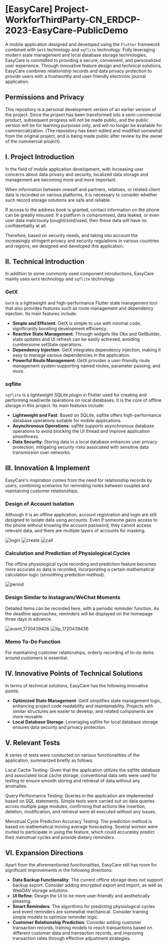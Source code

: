 # [EasyCare] Project-WorkforThirdParty-CN_ERDCP-2023-EasyCare-PublicDemo
A mobile application designed and developed using the `Flutter` framework combined with `GetX` technology and `sqflite` technology.
Fully leveraging modern state management and local database storage technologies, EasyCare is committed to providing a secure, convenient, and personalized user experience. Through innovative feature design and technical solutions, EasyCare combines relationship records and data privacy protection to provide users with a trustworthy and user-friendly electronic journal application.

## Permissions and Privacy
This repository is a personal development version of an earlier version of the project. Since the project has been transformed into a semi-commercial product, subsequent progress will not be made public, and the public version will be for learning purposes only, and will no longer be available for commercialization. (The repository has been edited and modified somewhat from the original project, and is being made public after review by the owner of the commercial project).


## I. Project Introduction
In the field of mobile application development, with increasing user concerns about data privacy and security, localized data storage and management are becoming more and more important.

When information between oneself and partners, relatives, or related client data is recorded on various platforms, it is necessary to consider whether such record storage solutions are safe and reliable.

If access to the address book is granted, contact information on the phone can be greatly misused. If a platform is compromised, data leaked, or even user data maliciously bought/sold/used, then these data will have no confidentiality at all.

Therefore, based on security needs, and taking into account the increasingly stringent privacy and security regulations in various countries and regions, we designed and developed this application.


## II. Technical Introduction
In addition to some commonly used component introductions, EasyCare mainly uses `GetX` technology and `sqflite` technology.
### GetX
`GetX` is a lightweight and high-performance Flutter state management tool that also provides features such as route management and dependency injection.
Its main features include:
- **Simple and Efficient**: GetX is simple to use with minimal code, significantly boosting development efficiency.
- **Reactive State Management**: Through widgets like Obx and GetBuilder, state updates and UI refresh can be easily achieved, avoiding cumbersome setState operations.
- **Dependency Injection**: GetX integrates dependency injection, making it easy to manage various dependencies in the application.
- **Powerful Route Management**: GetX provides a user-friendly route management system supporting named routes, parameter passing, and more.

### sqflite
`sqflite` is a lightweight SQLite plugin in Flutter used for creating and performing read/write operations on local databases. It is the core of offline storage in this project.
Its main features include:
- **Lightweight and Fast**: Based on SQLite, sqflite offers high-performance database operations suitable for mobile applications.
- **Asynchronous Operations**: sqflite supports asynchronous database operations to avoid blocking the UI thread and improve application smoothness.
- **Data Security**: Storing data in a local database enhances user privacy protection, mitigating security risks associated with sensitive data transmission over networks.

## III. Innovation & Implement
EasyCare's inspiration comes from the need for relationship records by users, combining scenarios for reminding notes between couples and maintaining customer relationships.
### Design of Account Isolation
Although it is an offline application, account registration and login are still designed to isolate data using accounts. Even if someone gains access to the phone without knowing the account password, they cannot access relevant data, and there are multiple layers of accounts for masking.

![login](https://github.com/hucheng2001/Project-Third_Party_CN_ERDCP-2023-EasyCare-PublicDemo/assets/55477525/05b5e009-c21b-42ec-be96-3f4b5e3b55ad)
![create](https://github.com/hucheng2001/Project-Third_Party_CN_ERDCP-2023-EasyCare-PublicDemo/assets/55477525/0b19456f-b086-4987-af2b-aa98f02483b3)
![call](https://github.com/hucheng2001/Project-Third_Party_CN_ERDCP-2023-EasyCare-PublicDemo/assets/55477525/2376f8c8-24c0-4875-894b-03072da5867f)



### Calculation and Prediction of Physiological Cycles
The offline physiological cycle recording and prediction feature becomes more accurate as data is recorded, incorporating a certain mathematical calculation logic (smoothing prediction method).

![period](https://github.com/hucheng2001/Project-Third_Party_CN_ERDCP-2023-EasyCare-PublicDemo/assets/55477525/1d1e4fa3-2850-40bc-8af6-fd3ea852abde)


### Design Similar to Instagram/WeChat Moments
Detailed items can be recorded here, with a periodic reminder function. As the deadline approaches, reminders will be displayed on the homepage three days in advance.

![event_1720439426](https://github.com/hucheng2001/Project-Third_Party_CN_ERDCP-2023-EasyCare-PublicDemo/assets/55477525/89a0225d-f144-47c2-8498-c231d023e3e6)
![tip_1720439436](https://github.com/hucheng2001/Project-Third_Party_CN_ERDCP-2023-EasyCare-PublicDemo/assets/55477525/ba80299e-6266-4daf-8711-18e88da0eca9)


### Memo To-Do Function
For maintaining customer relationships, orderly recording of to-do items around customers is essential.


## IV. Innovative Points of Technical Solutions
In terms of technical solutions, EasyCare has the following innovative points:
- **Optimized State Management**: GetX simplifies state management logic, enhancing project code readability and maintainability. Projects with similar structures are easier to develop, and related components are more reusable.
- **Local Database Storage**: Leveraging sqflite for local database storage ensures data security and privacy protection.

## V. Relevant Tests
A series of tests were conducted on various functionalities of the application, summarized briefly as follows:

Local Cache Testing: Given that the application utilizes the sqflite database and associated local cache storage, conventional data sets were used for testing to ensure smooth storing and retrieval of data without any anomalies.

Query Performance Testing: Queries in the application are implemented based on SQL statements. Simple tests were carried out on data queries across multiple page modules, confirming that actions like insertion, deletion, modification, and retrieval were all executed without any issues.

Menstrual Cycle Prediction Accuracy Testing: The prediction method is based on mathematical moving average forecasting. Several women were invited to participate in using the feature, which could accurately predict their menstrual cycles and provide dietary reminders.

## VI. Expansion Directions
Apart from the aforementioned functionalities, EasyCare still has room for significant improvements in the following directions:
- **Data Backup Functionality**: The current offline storage does not support backup export. Consider adding encrypted export and import, as well as WebDAV storage solutions.
- **UI Refine**: Design the UI to be more user-friendly and aesthetically pleasing.
- **Smart Reminders**: The algorithms for predicting physiological cycles and event reminders are somewhat mechanical. Consider training simple models to optimize reminder logic.
- **Customer Relationship Prediction**: Consider adding customer transaction records, training models to reach transactions based on different customer data and transaction records, and improving transaction rates through effective adjustment strategies.
